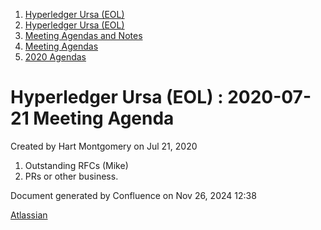 1. [Hyperledger Ursa (EOL)](index.html)
2. [Hyperledger Ursa (EOL)](19595269.html)
3. [Meeting Agendas and Notes](Meeting-Agendas-and-Notes_19603313.html)
4. [Meeting Agendas](Meeting-Agendas_19603319.html)
5. [2020 Agendas](2020-Agendas_19611908.html)

# Hyperledger Ursa (EOL) : 2020-07-21 Meeting Agenda

Created by Hart Montgomery on Jul 21, 2020

1. Outstanding RFCs (Mike)
2. PRs or other business.

Document generated by Confluence on Nov 26, 2024 12:38

[Atlassian](http://www.atlassian.com/)
